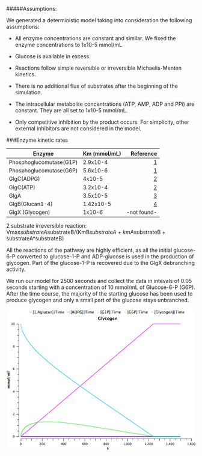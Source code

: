 #####Assumptions:

We generated a deterministic model taking into consideration the following assumptions:

- All enzyme concentrations are constant and similar. We fixed the enzyme concentrations to 1x10-5 mmol/mL

- Glucose is available in excess.

- Reactions follow simple reversible or irreversible Michaelis-Menten kinetics.

- There is no additional flux of substrates after the beginning of the simulation. 

- The intracellular metabolite concentrations (ATP, AMP, ADP and PPi) are constant. They are all set to 1x10-5 mmol/mL.

- Only competitive inhibition by the product occurs. For simplicity, other external inhibitors are not considered in the model.


###Enzyme kinetic rates

Enzyme| Km (mmol/mL)| Reference
-----|-----|----:
Phosphoglucomutase(G1P)| 2.9x10-4| [1](http://www.sciencedirect.com/science/article/pii/S1096717699901453)
Phosphoglucomutase(G6P)|5.6x10-6| [1](http://www.sciencedirect.com/science/article/pii/S1096717699901453)
GlgC(ADPG)| 4x10-5|[2](http://www.ncbi.nlm.nih.gov/pubmed/21741429)
GlgC(ATP) |3.2x10-4|[2](http://www.ncbi.nlm.nih.gov/pubmed/21741429)
GlgA|3.5x10-5|[3](http://www.ncbi.nlm.nih.gov/pubmed/2288)
GlgB(Glucan1-4)| 1.42x10-5| [4](http://www.ncbi.nlm.nih.gov/pubmed/11368019)
GlgX (Glycogen)| 1x10-6| -not found-


2 substrate irreversible reaction: Vmax*substrateA*substrateB/(KmB*substrateA + kmA*substrateB + substrateA*substrateB)

All the reactions of the pathway are highly efficient, as all the initial glucose-6-P converted to glucose-1-P and ADP-glucose is used in the production of glycogen. Part of the glucose-1-P is recovered due to the GlgX debranching activity.

We run our model for 2500 seconds and collect the data in intevals of 0.05 seconds starting with a concentration of 10 mmol/mL of Glucose-6-P (G6P). After the time course, the majority of the starting glucose has been used to produce glycogen and only a small part of the glucose stays unbranched.


![](final_model.png)





